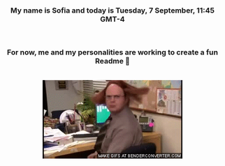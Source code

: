 


<div align="center">
<h3 >My name is Sofia and today is Tuesday, 7 September, 11:45 GMT-4</h3><br>
<h3 >For now, me and my personalities are working to create a fun Readme 👋
</h3><br>
<img src='img/dwight.gif' alt='working...'/>
</div>
